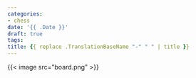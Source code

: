 ```yaml
---
categories:
- chess
date: '{{ .Date }}'
draft: true
tags:
title: {{ replace .TranslationBaseName "-" " " | title }}
---
```


{{< image src="board.png" >}}

